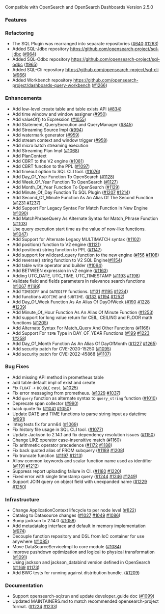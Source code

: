 Compatible with OpenSearch and OpenSearch Dashboards Version 2.5.0

### Features

### Refactoring
* The SQL Plugin was rearranged into separate repositories ([#640](https://github.com/opensearch-project/sql/issues/640) [#1263](https://github.com/opensearch-project/sql/issues/1263))
* Added SQL-Jdbc repository https://github.com/opensearch-project/sql-jdbc ([#964](https://github.com/opensearch-project/sql/issues/964))
* Added SQL-Odbc repository https://github.com/opensearch-project/sql-odbc ([#965](https://github.com/opensearch-project/sql/issues/965))
* Added SQL-Cli repository  https://github.com/opensearch-project/sql-cli ([#966](https://github.com/opensearch-project/sql/issues/966))
* Added Workbench repository https://github.com/opensearch-project/dashboards-query-workbench ([#1266](https://github.com/opensearch-project/sql/issues/1266))

### Enhancements

* Add low-level create table and table exists API ([#834](https://github.com/opensearch-project/sql/issues/834))
* Add time window and window assigner ([#950](https://github.com/opensearch-project/sql/issues/950))
* Add valueOf() to Expression ([#1055](https://github.com/opensearch-project/sql/issues/1055))
* Add Statement, QueryExecution and QueryManager ([#845](https://github.com/opensearch-project/sql/issues/845))
* Add Streaming Source Impl ([#994](https://github.com/opensearch-project/sql/issues/994))
* Add watermark generator ([#959](https://github.com/opensearch-project/sql/issues/959))
* Add stream context and window trigger ([#958](https://github.com/opensearch-project/sql/issues/958))
* Add micro batch streaming execution
* Add Streaming Plan Impl ([#1068](https://github.com/opensearch-project/sql/issues/1068))
* Add PlanContext
* Add CBRT to the V2 engine ([#1081](https://github.com/opensearch-project/sql/issues/1081))
* Add CBRT function to the PPL ([#1097](https://github.com/opensearch-project/sql/issues/1097))
* Add timeout option to SQL CLI tool. ([#1076](https://github.com/opensearch-project/sql/issues/1076))
* Add Day_Of_Year Function To OpenSearch ([#1128](https://github.com/opensearch-project/sql/issues/1128))
* Add Week_Of_Year Function To OpenSearch ([#1127](https://github.com/opensearch-project/sql/issues/1127))
* Add Month_Of_Year Function To OpenSearch ([#1129](https://github.com/opensearch-project/sql/issues/1129))
* Add Minute_Of_Day Function To SQL Plugin ([#1207](https://github.com/opensearch-project/sql/issues/1207) [#1214](https://github.com/opensearch-project/sql/issues/1214))
* Add Second_Of_Minute Function As An Alias Of The Second Function ([#1231](https://github.com/opensearch-project/sql/issues/1231) [#1237](https://github.com/opensearch-project/sql/issues/1237))
* Add Support For Legacy Syntax For Match Function In New Engine ([#1090](https://github.com/opensearch-project/sql/issues/1090))
* Add MatchPhraseQuery As Alternate Syntax for Match_Phrase Function ([#1103](https://github.com/opensearch-project/sql/issues/1103))
* Use query execution start time as the value of now-like functions. ([#1047](https://github.com/opensearch-project/sql/issues/1047))
* Add Support for Alternate Legacy MULTIMATCH syntax ([#1102](https://github.com/opensearch-project/sql/issues/1102))
* Add position() function to V2 engine  ([#1121](https://github.com/opensearch-project/sql/issues/1121))
* Add position() string function to PPL ([#1147](https://github.com/opensearch-project/sql/issues/1147))
* Add support for wildcard_query function to the new engine ([#156](https://github.com/opensearch-project/sql/issues/156) [#1108](https://github.com/opensearch-project/sql/issues/1108))
* Add reverse() string function to V2 SQL Engine([#1154](https://github.com/opensearch-project/sql/issues/1154))
* Add table write operator and builder ([#1094](https://github.com/opensearch-project/sql/issues/1094))
* Add BETWEEN expression in v2 engine ([#1163](https://github.com/opensearch-project/sql/issues/1163))
* Adding UTC_DATE, UTC_TIME, UTC_TIMESTAMP ([#1193](https://github.com/opensearch-project/sql/issues/1193) [#1198](https://github.com/opensearch-project/sql/issues/1198))
* Validate field and fields parameters in relevance search functions ([#1067](https://github.com/opensearch-project/sql/issues/1067) [#1199](https://github.com/opensearch-project/sql/issues/1199))
* Add `TIMEDIFF` and `DATEDIFF` functions. ([#131](https://github.com/opensearch-project/sql/issues/131) [#1195](https://github.com/opensearch-project/sql/issues/1195) [#1234](https://github.com/opensearch-project/sql/issues/1234))
* Add functions `ADDTIME` and `SUBTIME`. ([#132](https://github.com/opensearch-project/sql/issues/132) [#1194](https://github.com/opensearch-project/sql/issues/1194) [#1252](https://github.com/opensearch-project/sql/issues/1252))
* Add Day_Of_Week Function As An Alias Of DayOfWeek ([#190](https://github.com/opensearch-project/sql/issues/190) [#1228](https://github.com/opensearch-project/sql/issues/1228) [#1239](https://github.com/opensearch-project/sql/issues/1239))
* Add Minute_Of_Hour Function As An Alias Of Minute Function ([#1253](https://github.com/opensearch-project/sql/issues/1253))
* Add support for long value return for CEIL, CEILING and FLOOR math functions ([#1205](https://github.com/opensearch-project/sql/issues/1205))
* Add Alternate Syntax For Match_Query And Other Functions ([#1166](https://github.com/opensearch-project/sql/issues/1166))
* Add Support For `TIME` Type in DAY_OF_YEAR Functions ([#199](https://github.com/opensearch-project/sql/issues/199) [#1223](https://github.com/opensearch-project/sql/issues/1223) [1#258](https://github.com/opensearch-project/sql/issues/1258))
* Add Day_Of_Month Function As An Alias Of DayOfMonth ([#1227](https://github.com/opensearch-project/sql/issues/1227) [#1265](https://github.com/opensearch-project/sql/issues/1265))
* Add security patch for CVE-2020-15250 ([#1095](https://github.com/opensearch-project/sql/issues/1095))
* Add security patch for CVE-2022-45868 ([#1107](https://github.com/opensearch-project/sql/issues/1107))

### Bug Fixes

* Add missing API method in prometheus table
* add table default impl of exist and create
* Fix `FLOAT` -> `DOUBLE` cast. ([#1025](https://github.com/opensearch-project/sql/issues/1025))
* Fix error messaging from prometheus. ([#1029](https://github.com/opensearch-project/sql/issues/1029) [#1037](https://github.com/opensearch-project/sql/issues/1037))
* Add `query` function as alternate syntax to `query_string` function ([#1010](https://github.com/opensearch-project/sql/issues/1010))
* Deprecate span collector ([#990](https://github.com/opensearch-project/sql/issues/990))
* back quote fix ([#1041](https://github.com/opensearch-project/sql/issues/1041) [#1050](https://github.com/opensearch-project/sql/issues/1050))
* Update DATE and TIME functions to parse string input as datetime ([#991](https://github.com/opensearch-project/sql/issues/991))
* Integ tests fix for arm64 ([#1069](https://github.com/opensearch-project/sql/issues/1069))
* Fix history file usage in SQL CLI tool. ([#1077](https://github.com/opensearch-project/sql/issues/1077))
* Update Jackson to 2.14.1 and fix dependency resolution issues ([#1150](https://github.com/opensearch-project/sql/issues/1150))
* Change LIKE operator case-insensitive match ([#1160](https://github.com/opensearch-project/sql/issues/1160))
* Fix arithmetic operator precedence ([#1172](https://github.com/opensearch-project/sql/issues/1172) [#1188](https://github.com/opensearch-project/sql/issues/1188))
* Fix back quoted alias of FROM subquery ([#1189](https://github.com/opensearch-project/sql/issues/1189) [#1208](https://github.com/opensearch-project/sql/issues/1208))
* Fix truncate function ([#1197](https://github.com/opensearch-project/sql/issues/1197) [#1213](https://github.com/opensearch-project/sql/issues/1213))
* Allow common keywords and scalar function name used as identifier ([#1191](https://github.com/opensearch-project/sql/issues/1191) [#1212](https://github.com/opensearch-project/sql/issues/1212))
* Suppress report uploading failure in CI. ([#1180](https://github.com/opensearch-project/sql/issues/1180) [#1220](https://github.com/opensearch-project/sql/issues/1220))
* Fixed error with single timestamp query ([#1244](https://github.com/opensearch-project/sql/issues/1244) [#1246](https://github.com/opensearch-project/sql/issues/1246) [#1249](https://github.com/opensearch-project/sql/issues/1249))
* Support JOIN query on object field with unexpanded name ([#1229](https://github.com/opensearch-project/sql/issues/1229) [#1250](https://github.com/opensearch-project/sql/issues/1250))

### Infrastructure

* Change ApplicationContext lifecycle to per node level ([#822](https://github.com/opensearch-project/sql/issues/822))
* Catalog to Datasource changes ([#1027](https://github.com/opensearch-project/sql/issues/1027) [#1049](https://github.com/opensearch-project/sql/issues/1049) [#1086](https://github.com/opensearch-project/sql/issues/1086))
* Bump jackson to 2.14.0 ([#1058](https://github.com/opensearch-project/sql/issues/1058))
* Add metadatalog interface and default in memory implementation ([#974](https://github.com/opensearch-project/sql/issues/974))
* Decouple function repository and DSL from IoC container for use anywhere ([#1085](https://github.com/opensearch-project/sql/issues/1085))
* Move DataSourceServiceImpl to core module ([#1084](https://github.com/opensearch-project/sql/issues/1084))
* Improve pushdown optimization and logical to physical transformation ([#1091](https://github.com/opensearch-project/sql/issues/1091))
* Using jackson and jackson_databind version defined in OpenSearch ([#1169](https://github.com/opensearch-project/sql/issues/1169) [#1173](https://github.com/opensearch-project/sql/issues/1173))
* Add BWC tests for running against distribution bundle.  ([#1209](https://github.com/opensearch-project/sql/issues/1209))

### Documentation
* Support opensearch-sql:run and update developer_guide doc ([#1099](https://github.com/opensearch-project/sql/issues/1099))
* Updated MAINTAINERS.md to match recommended opensearch-project format. ([#1224](https://github.com/opensearch-project/sql/issues/1224) [#1233](https://github.com/opensearch-project/sql/issues/1233))
